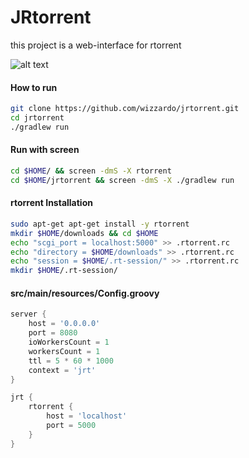 JRtorrent
=========

this project is a web-interface for rtorrent

![alt text][mobile-screenshot] 

#### How to run
```bash
git clone https://github.com/wizzardo/jrtorrent.git
cd jrtorrent
./gradlew run
```

#### Run with screen
```bash
cd $HOME/ && screen -dmS -X rtorrent
cd $HOME/jrtorrent && screen -dmS -X ./gradlew run
```

#### rtorrent Installation
```bash
sudo apt-get apt-get install -y rtorrent 
mkdir $HOME/downloads && cd $HOME
echo "scgi_port = localhost:5000" >> .rtorrent.rc 
echo "directory = $HOME/downloads" >> .rtorrent.rc
echo "session = $HOME/.rt-session/" >> .rtorrent.rc
mkdir $HOME/.rt-session/
```

#### src/main/resources/Config.groovy
```groovy
server {
    host = '0.0.0.0'
    port = 8080
    ioWorkersCount = 1
    workersCount = 1
    ttl = 5 * 60 * 1000
    context = 'jrt'
}

jrt {
    rtorrent {
        host = 'localhost'
        port = 5000
    }
}
```


[mobile-screenshot]: https://wizzardo.github.io/jrtorrent/img/mobile.png "mobile-screenshot"
[desktop-screenshot]: https://wizzardo.github.io/jrtorrent/img/desktop.png "desktop-screenshot"